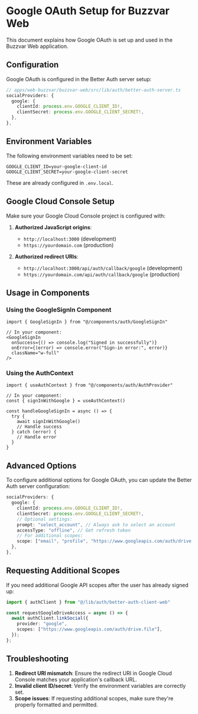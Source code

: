 # Google OAuth Setup for Buzzvar Web

This document explains how Google OAuth is set up and used in the Buzzvar Web application.

## Configuration

Google OAuth is configured in the Better Auth server setup:

```typescript
// apps/web-buzzvar/buzzvar-web/src/lib/auth/better-auth-server.ts
socialProviders: {
  google: {
    clientId: process.env.GOOGLE_CLIENT_ID!,
    clientSecret: process.env.GOOGLE_CLIENT_SECRET!,
  },
},
```

## Environment Variables

The following environment variables need to be set:

```
GOOGLE_CLIENT_ID=your-google-client-id
GOOGLE_CLIENT_SECRET=your-google-client-secret
```

These are already configured in `.env.local`.

## Google Cloud Console Setup

Make sure your Google Cloud Console project is configured with:

1. **Authorized JavaScript origins**:
   - `http://localhost:3000` (development)
   - `https://yourdomain.com` (production)

2. **Authorized redirect URIs**:
   - `http://localhost:3000/api/auth/callback/google` (development)
   - `https://yourdomain.com/api/auth/callback/google` (production)

## Usage in Components

### Using the GoogleSignIn Component

```tsx
import { GoogleSignIn } from "@/components/auth/GoogleSignIn"

// In your component:
<GoogleSignIn 
  onSuccess={() => console.log("Signed in successfully")}
  onError={(error) => console.error("Sign-in error:", error)}
  className="w-full"
/>
```

### Using the AuthContext

```tsx
import { useAuthContext } from "@/components/auth/AuthProvider"

// In your component:
const { signInWithGoogle } = useAuthContext()

const handleGoogleSignIn = async () => {
  try {
    await signInWithGoogle()
    // Handle success
  } catch (error) {
    // Handle error
  }
}
```

## Advanced Options

To configure additional options for Google OAuth, you can update the Better Auth server configuration:

```typescript
socialProviders: {
  google: {
    clientId: process.env.GOOGLE_CLIENT_ID!,
    clientSecret: process.env.GOOGLE_CLIENT_SECRET!,
    // Optional settings:
    prompt: "select_account", // Always ask to select an account
    accessType: "offline", // Get refresh token
    // For additional scopes:
    scope: ["email", "profile", "https://www.googleapis.com/auth/drive.file"],
  },
},
```

## Requesting Additional Scopes

If you need additional Google API scopes after the user has already signed up:

```typescript
import { authClient } from "@/lib/auth/better-auth-client-web"

const requestGoogleDriveAccess = async () => {
  await authClient.linkSocial({
    provider: "google",
    scopes: ["https://www.googleapis.com/auth/drive.file"],
  });
};
```

## Troubleshooting

1. **Redirect URI mismatch**: Ensure the redirect URI in Google Cloud Console matches your application's callback URL.
2. **Invalid client ID/secret**: Verify the environment variables are correctly set.
3. **Scope issues**: If requesting additional scopes, make sure they're properly formatted and permitted.